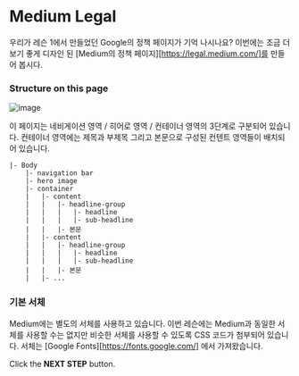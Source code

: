 # Medium Legal

우리가 레슨 1에서 만들었던 Google의 정책 페이지가 기억 나시나요? 이번에는 조금 더 보기 좋게 디자인 된 [Medium의 정책 페이지][https://legal.medium.com/]를 만들어 봅시다. 



### Structure on this page

![image](https://res.cloudinary.com/dyiqg9qhi/image/upload/v1533078133/img-wire-07_o6ryro.jpg)

이 페이지는 네비게이션 영역 / 히어로 영역 / 컨테이너 영역의 3단계로 구분되어 있습니다. 컨테이너 영역에는 제목과 부제목 그리고 본문으로 구성된 컨텐트 영역들이 배치되어 있습니다.

```
|- Body
    |- navigation bar
    |- hero image
    |- container
    |   |- content
    |   |   |- headline-group
    |   |   |   |- headline
    |   |   |   |- sub-headline
    |   |   |- 본문
    |   |- content
    |   |   |- headline-group
    |   |   |   |- headline
    |   |   |   |- sub-headline
    |   |   |- 본문
    |   |- ...
```



### 기본 서체

Medium에는 별도의 서체를 사용하고 있습니다. 이번 레슨에는 Medium과 동일한 서체를 사용할 수는 없지만 비슷한 서체를 사용할 수 있도록 CSS 코드가 첨부되어 있습니다. 서체는  [Google Fonts][https://fonts.google.com/] 에서 가져왔습니다.



Click the **NEXT STEP** button.
